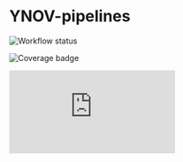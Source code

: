 # YNOV-pipelines

![Workflow status](https://github.com/VivienGiraud/YNOV-pipelines/actions/workflows/main.yml/badge.svg)

![Coverage badge](https://viviengiraud.github.io/YNOV-pipelines/assets/coverage.svg)

![Link to code coverage in Github Pages](https://viviengiraud.github.io/YNOV-pipelines/index.html)
